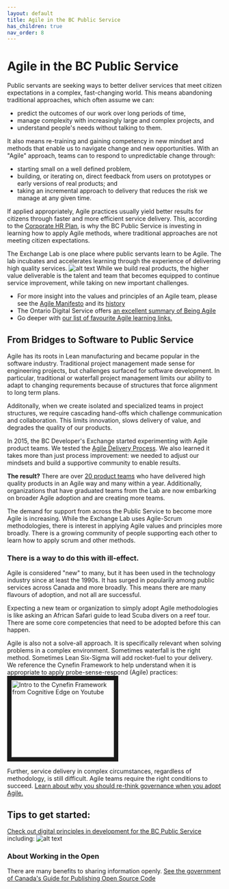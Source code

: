 ```yaml
---
layout: default
title: Agile in the BC Public Service
has_children: true
nav_order: 8
---
```


# Agile in the BC Public Service

Public servants are seeking ways to better deliver services that meet citizen expectations in a complex, fast-changing world. This means abandoning traditional approaches, which often assume we can:

* predict the outcomes of our work over long periods of time, 
* manage complexity with increasingly large and complex projects, and 
* understand people's needs without talking to them. 

It also means re-training and gaining competency in new mindset and methods that enable us to navigate change and new opportunities. With  an "Agile" approach, teams can to respond to unpredictable change through:

* starting small on a well defined problem,
* building, or iterating on, direct feedback from users on prototypes or early versions of real products; and
* taking an incremental approach to delivery that reduces the risk we manage at any given time.

If applied appropriately, Agile practices usually yield better results for citizens through faster and more efficient service delivery. This, according to the [Corporate HR Plan](https://www2.gov.bc.ca/assets/gov/careers/forms-tools/all-employees/corporate_plan_where_ideas_work.pdf "Corporate HR Plan"), is why the BC Public Service is investing in learning how to apply Agile methods, where traditional approaches are not meeting citizen expectations.

The Exchange Lab is one place where public servants learn to be Agile. The lab incubates and accelerates learning through the experience of delivering high quality services. 
![alt text](https://github.com/bcgov/ExchangeLabOps/blob/heather-feb26/docs/assets/images/2020-02_BCdevExchange_Flywheel.png "The Flywheel that drives momentum at the BCDevExchange.")
While we build real products, the higher value deliverable is the talent and team that becomes equipped to continue service improvement, while taking on new important challenges.

* For more insight into the values and principles of an Agile team, please see the [Agile Manifesto](http://agilemanifesto.org "Agile Manifesto") and its [history](https://agilemanifesto.org/history.html "History of the Manifesto")
* The Ontario Digital Service offers [an excellent summary of Being Agile](https://www.ontario.ca/page/being-agile-ontario-public-service)
* Go deeper with [our list of favourite Agile learning links.](https://bcgov.github.io/ExchangeLabOps/Lab-Learning-Programs/Learning-Links.html)
  
## From Bridges to Software to Public Service

Agile has its roots in Lean manufacturing and became popular in the software industry. Traditional project management made sense for engineering projects, but challenges surfaced for software development. In particular,  traditional or waterfall project management limits our ability to adapt to changing requrements because of structures that force alignment to long term plans. 

Additonally, when we create isolated and specialized teams in project structures, we require cascading hand-offs which challenge communication and collaboration. This limits innovation, slows delivery of value, and degrades the quality of our products.

In 2015, the BC Developer's Exchange started experimenting with Agile product teams. We tested the [Agile Delivery Process](https://developer.gov.bc.ca/Agile-Delivery-Journey?intention=LOGIN#error=login_required "Agile Delivery Process"). We also learned it takes more than just process improvement: we needed to adjust our mindsets and build a supportive community to enable results.

**The result?** There are over [20 product teams](https://bcgov.github.io/ExchangeLabOps/Resident-Teams/README.html) who have delivered high quality products in an Agile way and many within a year. Additionally, organizations that have graduated teams from the Lab are now embarking on broader Agile adoption and are creating more teams.

The demand for support from across the Public Service to become more Agile is increasing. While the Exchange Lab uses Agile-Scrum methodologies, there is interest in applying Agile values and principles more broadly. There is a growing community of people supporting each other to learn how to apply scrum and other methods.

### There is a way to do this with ill-effect.

Agile is considered "new" to many, but it has been used in the technology industry since at least the 1990s. It has surged in popularily among public services across Canada and more broadly. This means there are many flavours of adoption, and not all are successful.

Expecting a new team or organization to simply adopt Agile methodologies is like asking an African Safari guide to lead Scuba divers on a reef tour. There are some core competencies that need to be adopted before this can happen. 

Agile is also not a solve-all approach. It is specifically relevant when solving problems in a complex environment. Sometimes waterfall is the right method. Sometimes Lean Six-Sigma will add rocket-fuel to your delivery. We reference the Cynefin Framework to help understand when it is appropriate to apply probe-sense-respond (Agile) practices:
<a href="http://www.youtube.com/watch?feature=player_embedded&v=N7oz366X0-8" target="_blank"><img src="http://img.youtube.com/vi/N7oz366X0-8/0.jpg" 
alt="Intro to the Cynefin Framework from Cognitive Edge on Youtube" width="240" height="180" border="10" /></a>

Further, service delivery in complex circumstances, regardless of methodology, is still difficult. Agile teams require the right conditions to succeed. [Learn about why you should re-think governance when you adopt Agile.](https://bcgov.github.io/ExchangeLabOps/Agile-in-the-BCPS/governance/README.html)

## Tips to get started:
[Check out digital principles in development for the BC Public Service](https://github.com/bcgov/digital-principles "Digital Principles in the BCGov Github") including:
![alt text](https://github.com/bcgov/ExchangeLabOps/blob/heather-feb26/docs/assets/images/2020-02_Draft-digital-principles.png "BC's Draft Digital Principles Slide")

### About Working in the Open
There are many benefits to sharing information openly. [See the government of Canada's Guide for Publishing Open Source Code](https://www.canada.ca/en/government/system/digital-government/open-source-software/guide-for-publishing-open-source-code.html)

